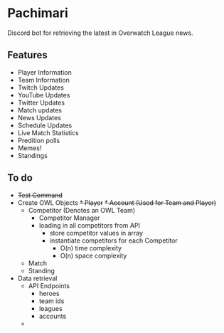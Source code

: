 # Pachimari
Discord bot for retrieving the latest in Overwatch League news.

## Features 
* Player Information 
* Team Information
* Twitch Updates
* YouTube Updates
* Twitter Updates
* Match updates
* News Updates
* Schedule Updates
* Live Match Statistics
* Predition polls
* Memes!
* Standings


## To do
* ~~Test Command~~
* Create OWL Objects
  ~~* Player~~
  ~~* Account (Used for Team and Player)~~
  * Competitor (Denotes an OWL Team)
    * Competitor Manager
    * loading in all competitors from API
      * store competitor values in array
      * instantiate competitors for each Competitor
        * O(n) time complexity
        * O(n) space complexity
  * Match 
  * Standing
* Data retrieval
  * API Endpoints
    * heroes
    * team ids
    * leagues
    * accounts
  * 